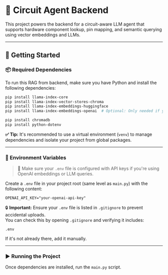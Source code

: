 # 🔌 Circuit Agent Backend

This project powers the backend for a circuit-aware LLM agent that supports hardware component lookup, pin mapping, and semantic querying using vector embeddings and LLMs.

---

## 🚀 Getting Started

### 📦 Required Dependencies

To run this RAG from backend, make sure you have Python and install the following dependencies:

```bash
pip install llama-index-core
pip install llama-index-vector-stores-chroma
pip install llama-index-embeddings-huggingface
pip install llama-index-embeddings-openai  # Optional: Only needed if you use OpenAI for embeddings

pip install chromadb
pip install python-dotenv

```

**✅ Tip:** It's recommended to use a virtual environment (`venv`) to manage dependencies and isolate your project from global packages.

---

### 🔐 Environment Variables

> 📝 Make sure your `.env` file is configured with API keys if you're using OpenAI embeddings or LLM queries.

Create a `.env` file in your project root (same level as `main.py`) with the following content:

```env
OPENAI_API_KEY="your-openai-api-key"
```

🔒 **Important:** Ensure your `.env` file is listed in `.gitignore` to prevent accidental uploads.  
You can check this by opening `.gitignore` and verifying it includes:

```
.env
```

If it's not already there, add it manually.

---

### ▶️ Running the Project

Once dependencies are installed, run the `main.py` script.